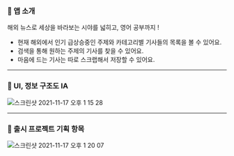 ### 📌  앱 소개

해외 뉴스로 세상을 바라보는 시야를 넓히고, 영어 공부까지 !

- 현재 해외에서 인기 급상승중인 주제와 카테고리별 기사들의 목록을 볼 수 있어요.
- 검색을 통해 원하는 주제의 기사를 찾을 수 있어요.
- 마음에 드는 기사는 따로 스크랩해서 저장할 수 있어요.

---

### 📌  UI, 정보 구조도 IA

![스크린샷 2021-11-17 오후 1 15 28](https://user-images.githubusercontent.com/93528918/142134062-04b083bd-7597-4dcd-8ad6-837a0552e22b.png)


---

### 📌  출시 프로젝트 기획 항목

![스크린샷 2021-11-17 오후 1 20 07](https://user-images.githubusercontent.com/93528918/142134181-1528f0de-4db8-4657-8806-c3117331df2c.png)
